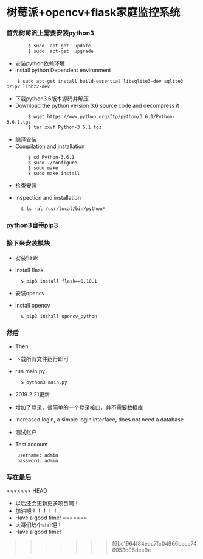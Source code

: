 # 树莓派+opencv+flask家庭监控系统

### 首先树莓派上需要安装python3
```
    	$ sudo  apt-get  update
    	$ sudo  apt-get  upgrade
```	
    	
- 安装python依赖环境
- install python Dependent environment
```
    $ sudo apt-get install build-essential libsqlite3-dev sqlite3 bzip2 libbz2-dev
 ```
    
- 下载python3.6版本源码并解压
- Download the python version 3.6 source code and decompress it

```
    	$ wget https://www.python.org/ftp/python/3.6.1/Python-3.6.1.tgz
    	$ tar zxvf Python-3.6.1.tgz
 ```   	
- 编译安装
- Compilation and installation
```
	    $ cd Python-3.6.1
	    $ sudo ./configure
	    $ sudo make
	    $ sudo make install
```	    
- 检查安装
- Inspection and installation


		$ ls -al /usr/local/bin/python*
  
### python3自带pip3

### 接下来安装模块

- 安装flask
- install flask


    	$ pip3 install flask==0.10.1
    	
- 安装opencv
- install opencv


     	$ pip3 inshall opencv_python
  
### 然后
- Then

- 下载所有文件运行即可
- run main.py


    	$ python3 main.py
    	
 - 2019.2.21更新
 - 增加了登录，很简单的一个登录接口，并不需要数据库
 - Increased login, a simple login interface, does not need a database
 
 - 测试账户
 - Test account
 ```
     username: admin
     password: admin
 
 ```
  
### 写在最后
<<<<<<< HEAD
- 以后还会更新更多项目啊！
- 加油吧！！！！！
- Have a good time!
=======
- 大哥们给个star吧！
- Have a good time!
>>>>>>> f9bc1964f84eac7fc04966baca746053c06dee9e

